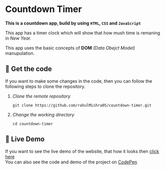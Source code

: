 # Countdown Timer

**This is a countdown app, build by using `HTML`, `CSS` and `JavaScript`**

This app has a timer clock which will show that how mush time is remaning in _New Year._

This app uses the basic concepts of **DOM** _(Data Obejct Model)_ manupulation.

## 📁 Get the code
If you want to make some changes in the code, then you can follow the following steps to clone the repository.

1. _Clone the remote repository_
    ```shell
    git clone https://github.com/rahulMishra05/countdown-timer.git
    ```
2. _Change the working directory_
    ```shell
    cd countdown-timer
    ```
## 🚀 Live Demo
If you want to see the live demo of the website, that how it looks then [click here](https://countdown-timer-rahul.netlify.app/)\
You can also see the code and demo of the project on [CodePen](https://codepen.io/rahulMishra05/pen/wvWgbdq)
